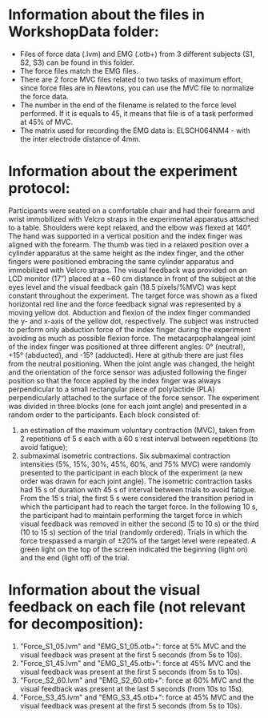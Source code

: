 # Information about the files in WorkshopData folder:

- Files of force data (.lvm) and EMG (.otb+) from 3 different subjects (S1, S2, S3) can be found in this folder. 
- The force files match the EMG files. 
- There are 2 force MVC files related to two tasks of maximum effort, since force files are in Newtons, you can use the MVC file to normalize the force data. 
- The number in the end of the filename is related to the force level performed. If it is equals to 45, it means that file is of a task performed at 45% of MVC. 
- The matrix used for recording the EMG data is: ELSCH064NM4 - with the inter electrode distance of 4mm.

# Information about the experiment protocol:

Participants were seated on a comfortable chair and had their forearm and wrist immobilized with Velcro straps in the experimental apparatus attached to a table. Shoulders were kept relaxed, and the elbow was flexed at 140°. The hand was supported in a vertical position and the index finger was aligned with the forearm. The thumb was tied in a relaxed position over a cylinder apparatus at the same height as the index finger, and the other fingers were positioned embracing the same cylinder apparatus and immobilized with Velcro straps. The visual feedback was provided on an LCD monitor (17”) placed at a ~60 cm distance in front of the subject at the eyes level and the visual feedback gain (18.5 pixels/%MVC) was kept constant throughout the experiment. The target force was shown as a fixed horizontal red line and the force feedback signal was represented by a moving yellow dot. Abduction and flexion of the index finger commanded the y- and x-axis of the yellow dot, respectively. The subject was instructed to perform only abduction force of the index finger during the experiment avoiding as much as possible flexion force. The metacarpophalangeal joint of the index finger was positioned at three different angles: 0° (neutral), +15° (abducted), and -15° (adducted). Here at github there are just files from the neutral positioning. When the joint angle was changed, the height and the orientation of the force sensor was adjusted following the finger position so that the force applied by the index finger was always perpendicular to a small rectangular piece of polylactide (PLA) perpendicularly attached to the surface of the force sensor. The experiment was divided in three blocks (one for each joint angle) and presented in a random order to the participants. Each block consisted of:

1) an estimation of the maximum voluntary contraction (MVC), taken from 2 repetitions of 5 s each with a 60 s rest interval between repetitions (to avoid fatigue);
2) submaximal isometric contractions. Six submaximal contraction intensities (5%, 15%, 30%, 45%, 60%, and 75% MVC) were randomly presented to the participant in each block of the experiment (a new order was drawn for each joint angle). The isometric contraction tasks had 15 s of duration with 45 s of interval between trials to avoid fatigue. From the 15 s trial, the first 5 s were considered the transition period in which the participant had to reach the target force. In the following 10 s, the participant had to maintain performing the target force in which visual feedback was removed in either the second (5 to 10 s) or the third (10 to 15 s) section of the trial (randomly ordered). 
Trials in which the force trespassed a margin of ±20% of the target level were repeated. A green light on the top of the screen indicated the beginning (light on) and the end (light off) of the trial. 


# Information about the visual feedback on each file (not relevant for decomposition):

1) "Force_S1_05.lvm" and "EMG_S1_05.otb+": force at 5% MVC and the visual feedback was present at the first 5 seconds (from 5s to 10s).
2) "Force_S1_45.lvm" and "EMG_S1_45.otb+": force at 45% MVC and the visual feedback was present at the first 5 seconds (from 5s to 10s). 
3) "Force_S2_60.lvm" and "EMG_S2_60.otb+": force at 60% MVC and the visual feedback was present at the last 5 seconds (from 10s to 15s). 
4) "Force_S3_45.lvm" and "EMG_S3_45.otb+": force at 45% MVC and the visual feedback was present at the first 5 seconds (from 5s to 10s). 
 
